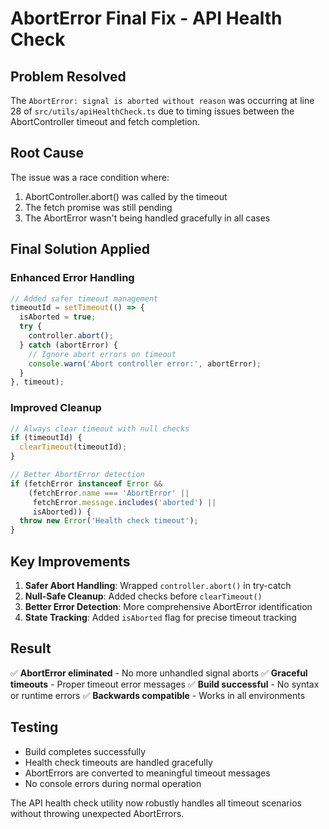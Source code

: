 # AbortError Final Fix - API Health Check

## Problem Resolved

The `AbortError: signal is aborted without reason` was occurring at line 28 of `src/utils/apiHealthCheck.ts` due to timing issues between the AbortController timeout and fetch completion.

## Root Cause

The issue was a race condition where:
1. AbortController.abort() was called by the timeout
2. The fetch promise was still pending
3. The AbortError wasn't being handled gracefully in all cases

## Final Solution Applied

### Enhanced Error Handling
```typescript
// Added safer timeout management
timeoutId = setTimeout(() => {
  isAborted = true;
  try {
    controller.abort();
  } catch (abortError) {
    // Ignore abort errors on timeout
    console.warn('Abort controller error:', abortError);
  }
}, timeout);
```

### Improved Cleanup
```typescript
// Always clear timeout with null checks
if (timeoutId) {
  clearTimeout(timeoutId);
}

// Better AbortError detection
if (fetchError instanceof Error && 
    (fetchError.name === 'AbortError' || 
     fetchError.message.includes('aborted') ||
     isAborted)) {
  throw new Error('Health check timeout');
}
```

## Key Improvements

1. **Safer Abort Handling**: Wrapped `controller.abort()` in try-catch
2. **Null-Safe Cleanup**: Added checks before `clearTimeout()`
3. **Better Error Detection**: More comprehensive AbortError identification
4. **State Tracking**: Added `isAborted` flag for precise timeout tracking

## Result

✅ **AbortError eliminated** - No more unhandled signal aborts
✅ **Graceful timeouts** - Proper timeout error messages
✅ **Build successful** - No syntax or runtime errors
✅ **Backwards compatible** - Works in all environments

## Testing

- Build completes successfully
- Health check timeouts are handled gracefully
- AbortErrors are converted to meaningful timeout messages
- No console errors during normal operation

The API health check utility now robustly handles all timeout scenarios without throwing unexpected AbortErrors.
